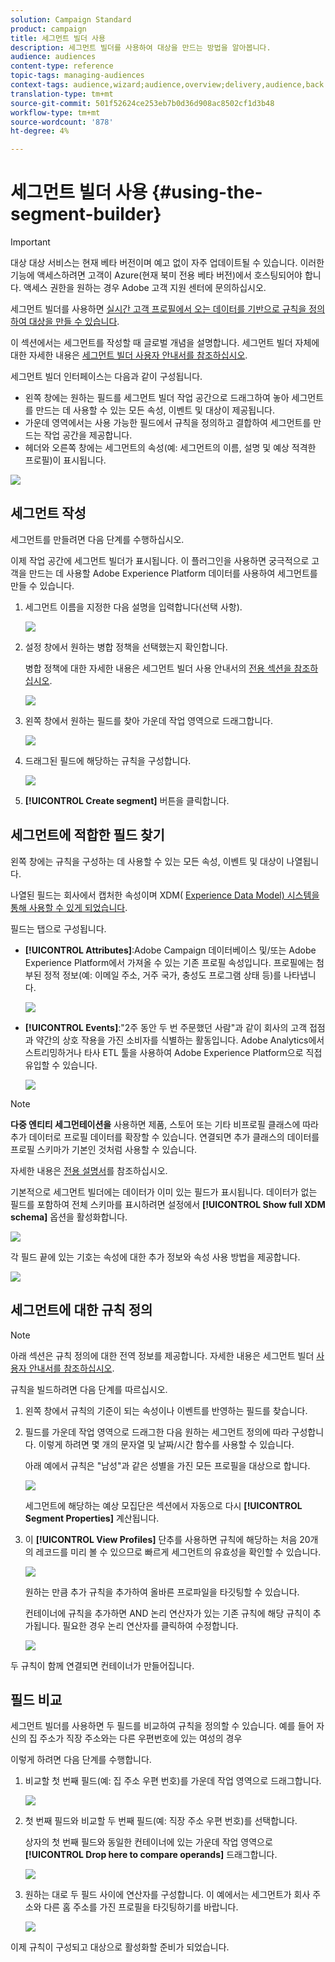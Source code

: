 ```yaml
---
solution: Campaign Standard
product: campaign
title: 세그먼트 빌더 사용
description: 세그먼트 빌더를 사용하여 대상을 만드는 방법을 알아봅니다.
audience: audiences
content-type: reference
topic-tags: managing-audiences
context-tags: audience,wizard;audience,overview;delivery,audience,back
translation-type: tm+mt
source-git-commit: 501f52624ce253eb7b0d36d908ac8502cf1d3b48
workflow-type: tm+mt
source-wordcount: '878'
ht-degree: 4%

---
```



# 세그먼트 빌더 사용 {#using-the-segment-builder}

>[!IMPORTANT]
>
>대상 대상 서비스는 현재 베타 버전이며 예고 없이 자주 업데이트될 수 있습니다. 이러한 기능에 액세스하려면 고객이 Azure(현재 북미 전용 베타 버전)에서 호스팅되어야 합니다. 액세스 권한을 원하는 경우 Adobe 고객 지원 센터에 문의하십시오.

세그먼트 빌더를 사용하면 [실시간 고객 프로필에서 오는 데이터를 기반으로 규칙을 정의하여 대상을 만들 수 있습니다](https://docs.adobe.com/content/help/ko-KR/experience-platform/profile/home.html).

이 섹션에서는 세그먼트를 작성할 때 글로벌 개념을 설명합니다. 세그먼트 빌더 자체에 대한 자세한 내용은 [세그먼트 빌더 사용자 안내서를 참조하십시오](https://docs.adobe.com/content/help/en/experience-platform/segmentation/ui/overview.html).

세그먼트 빌더 인터페이스는 다음과 같이 구성됩니다.

* 왼쪽 창에는 원하는 필드를 세그먼트 빌더 작업 공간으로 드래그하여 놓아 세그먼트를 만드는 데 사용할 수 있는 모든 속성, 이벤트 및 대상이 제공됩니다.
* 가운데 영역에서는 사용 가능한 필드에서 규칙을 정의하고 결합하여 세그먼트를 만드는 작업 공간을 제공합니다.
* 헤더와 오른쪽 창에는 세그먼트의 속성(예: 세그먼트의 이름, 설명 및 예상 적격한 프로필)이 표시됩니다.

![](assets/aep_audiences_interface.png)

## 세그먼트 작성

세그먼트를 만들려면 다음 단계를 수행하십시오.

이제 작업 공간에 세그먼트 빌더가 표시됩니다. 이 플러그인을 사용하면 궁극적으로 고객을 만드는 데 사용할 Adobe Experience Platform 데이터를 사용하여 세그먼트를 만들 수 있습니다.

1. 세그먼트 이름을 지정한 다음 설명을 입력합니다(선택 사항).

   ![](assets/aep_audiences_creation_edit_name.png)

1. 설정 창에서 원하는 병합 정책을 선택했는지 확인합니다.

   병합 정책에 대한 자세한 내용은 세그먼트 빌더 사용 안내서의 [전용 섹션을 참조하십시오](https://docs.adobe.com/content/help/en/experience-platform/segmentation/ui/overview.html).

   ![](assets/aep_audiences_mergepolicy.png)

1. 왼쪽 창에서 원하는 필드를 찾아 가운데 작업 영역으로 드래그합니다.

   ![](assets/aep_audiences_dragfield.png)

1. 드래그된 필드에 해당하는 규칙을 구성합니다.

   ![](assets/aep_audiences_configure_rules.png)

1. **[!UICONTROL Create segment]** 버튼을 클릭합니다.

## 세그먼트에 적합한 필드 찾기

왼쪽 창에는 규칙을 구성하는 데 사용할 수 있는 모든 속성, 이벤트 및 대상이 나열됩니다.

나열된 필드는 회사에서 캡처한 속성이며 XDM( [Experience Data Model) 시스템을 통해 사용할 수 있게 되었습니다](https://docs.adobe.com/content/help/ko-KR/experience-platform/xdm/home.html).

필드는 탭으로 구성됩니다.

* **[!UICONTROL Attributes]**:Adobe Campaign 데이터베이스 및/또는 Adobe Experience Platform에서 가져올 수 있는 기존 프로필 속성입니다. 프로필에는 첨부된 정적 정보(예: 이메일 주소, 거주 국가, 충성도 프로그램 상태 등)를 나타냅니다.

   ![](assets/aep_audiences_attributestab.png)

* **[!UICONTROL Events]**:&quot;2주 동안 두 번 주문했던 사람&quot;과 같이 회사의 고객 접점과 약간의 상호 작용을 가진 소비자를 식별하는 활동입니다. Adobe Analytics에서 스트리밍하거나 타사 ETL 툴을 사용하여 Adobe Experience Platform으로 직접 유입할 수 있습니다.

   ![](assets/aep_audiences_eventstab.png)

>[!NOTE]
>
>**다중 엔티티 세그먼테이션을** 사용하면 제품, 스토어 또는 기타 비프로필 클래스에 따라 추가 데이터로 프로필 데이터를 확장할 수 있습니다. 연결되면 추가 클래스의 데이터를 프로필 스키마가 기본인 것처럼 사용할 수 있습니다.
>
>자세한 내용은 [전용 설명서](https://docs.adobe.com/content/help/en/experience-platform/segmentation/multi-entity-segmentation.html)를 참조하십시오.

기본적으로 세그먼트 빌더에는 데이터가 이미 있는 필드가 표시됩니다. 데이터가 없는 필드를 포함하여 전체 스키마를 표시하려면 설정에서 **[!UICONTROL Show full XDM schema]** 옵션을 활성화합니다.

![](assets/aep_audiences_populatedfields.png)

각 필드 끝에 있는 기호는 속성에 대한 추가 정보와 속성 사용 방법을 제공합니다.

![](assets/aep_audiences_isymbol.png)

## 세그먼트에 대한 규칙 정의

>[!NOTE]
>
>아래 섹션은 규칙 정의에 대한 전역 정보를 제공합니다. 자세한 내용은 세그먼트 빌더 [사용자 안내서를 참조하십시오](https://docs.adobe.com/content/help/en/experience-platform/segmentation/ui/overview.html).

규칙을 빌드하려면 다음 단계를 따르십시오.

1. 왼쪽 창에서 규칙의 기준이 되는 속성이나 이벤트를 반영하는 필드를 찾습니다.

1. 필드를 가운데 작업 영역으로 드래그한 다음 원하는 세그먼트 정의에 따라 구성합니다. 이렇게 하려면 몇 개의 문자열 및 날짜/시간 함수를 사용할 수 있습니다.

   아래 예에서 규칙은 &quot;남성&quot;과 같은 성별을 가진 모든 프로필을 대상으로 합니다.

   ![](assets/aep_audiences_malegender.png)

   세그먼트에 해당하는 예상 모집단은 섹션에서 자동으로 다시 **[!UICONTROL Segment Properties]** 계산됩니다.

1. 이 **[!UICONTROL View Profiles]** 단추를 사용하면 규칙에 해당하는 처음 20개의 레코드를 미리 볼 수 있으므로 빠르게 세그먼트의 유효성을 확인할 수 있습니다.

   ![](assets/aep_audiences_samplepreview.png)

   원하는 만큼 추가 규칙을 추가하여 올바른 프로파일을 타깃팅할 수 있습니다.

   컨테이너에 규칙을 추가하면 AND 논리 연산자가 있는 기존 규칙에 해당 규칙이 추가됩니다. 필요한 경우 논리 연산자를 클릭하여 수정합니다.

   ![](assets/aep_audiences_andoperator.png)

두 규칙이 함께 연결되면 컨테이너가 만들어집니다.

## 필드 비교

세그먼트 빌더를 사용하면 두 필드를 비교하여 규칙을 정의할 수 있습니다. 예를 들어 자신의 집 주소가 직장 주소와는 다른 우편번호에 있는 여성의 경우

이렇게 하려면 다음 단계를 수행합니다.

1. 비교할 첫 번째 필드(예: 집 주소 우편 번호)를 가운데 작업 영역으로 드래그합니다.

   ![](assets/aep_audiences_comparing_1.png)

1. 첫 번째 필드와 비교할 두 번째 필드(예: 직장 주소 우편 번호)를 선택합니다.

   상자의 첫 번째 필드와 동일한 컨테이너에 있는 가운데 작업 영역으로 **[!UICONTROL Drop here to compare operands]** 드래그합니다.

   ![](assets/aep_audiences_comparing_2.png)

1. 원하는 대로 두 필드 사이에 연산자를 구성합니다. 이 예에서는 세그먼트가 회사 주소와 다른 홈 주소를 가진 프로필을 타깃팅하기를 바랍니다.

   ![](assets/aep_audiences_comparing_3.png)

이제 규칙이 구성되고 대상으로 활성화할 준비가 되었습니다.
